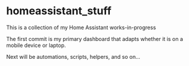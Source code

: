 ﻿# homeassistant_stuff

This is a collection of my Home Assistant works-in-progress

The first commit is my primary dashboard that adapts whether it is on a mobile device or laptop.

Next will be automations, scripts, helpers, and so on...
